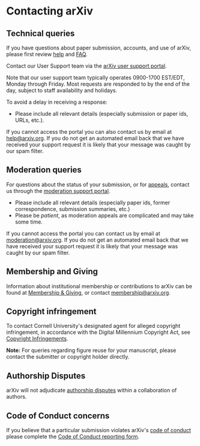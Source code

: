 # Contacting arXiv

## Technical queries

If you have questions about paper submission, accounts, and use of arXiv, please first review [help](index.md) and [FAQ](faq/index.md).

Contact our User Support team via the [arXiv user support portal](http://arxiv.org/support/general_help).

Note that our user support team typically operates 0900-1700 EST/EDT, Monday through Friday. Most requests are responded to by the end of the day, subject to staff availability and holidays.

To avoid a delay in receiving a response:

-   Please include all relevant details (especially submission or paper ids, URLs, etc.).

If you cannot access the portal you can also contact us by email at help@arxiv.org. If you do not get an automated email back that we have received your support request it is likely that your message was caught by our spam filter.



## Moderation queries

For questions about the status of your submission, or for [appeals](moderation/appeals.md), contact us through the [moderation support portal](https://arxiv.org/support/moderation_help).

-   Please include all relevant details (especially paper ids, former correspondence, submission summaries, etc.)
-   Please be *patient*, as moderation appeals are complicated and may take some time.

If you cannot access the portal you can contact us by email at moderation@arxiv.org. If you do not get an automated email back that we have received your support request it is likely that your message was caught by our spam filter.

## Membership and Giving

Information about institutional membership or contributions to arXiv can be found at [Membership & Giving](../about/give.md), or contact membership@arxiv.org.

## Copyright infringement

To contact Cornell University's designated agent for alleged copyright infringement, in accordance with the Digital Millennium Copyright Act,
see [Copyright Infringements](http://www.cornell.edu/copyright-infringement.cfm).

<span id="figures"></span>
**Note:** For queries regarding figure reuse for your manuscript, please contact the submitter or copyright holder directly.

## Authorship Disputes

arXiv will not adjudicate [authorship disputes](../help/authority.md) within a collaboration of authors.

## Code of Conduct concerns

If you believe that a particular submission violates arXiv's [code of conduct](policies/code_of_conduct.md) please complete the [Code of Conduct reporting form](https://arxiv-org.atlassian.net/servicedesk/customer/portal/12/group/19/create/109).
